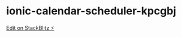 # ionic-calendar-scheduler-kpcgbj

[Edit on StackBlitz ⚡️](https://stackblitz.com/edit/ionic-calendar-scheduler-kpcgbj)